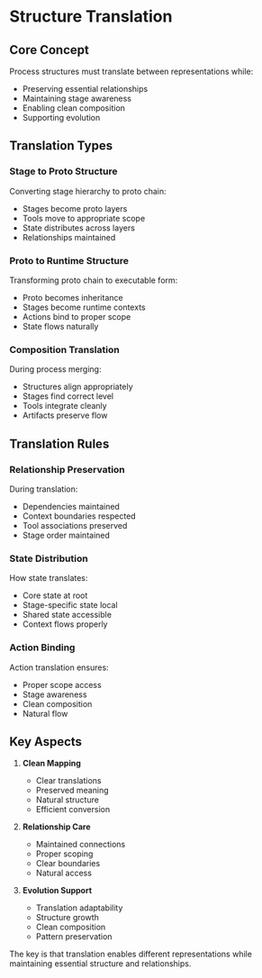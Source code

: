 # Structure Translation

## Core Concept

Process structures must translate between representations while:
- Preserving essential relationships
- Maintaining stage awareness
- Enabling clean composition
- Supporting evolution

## Translation Types

### Stage to Proto Structure
Converting stage hierarchy to proto chain:
- Stages become proto layers
- Tools move to appropriate scope
- State distributes across layers
- Relationships maintained

### Proto to Runtime Structure
Transforming proto chain to executable form:
- Proto becomes inheritance
- Stages become runtime contexts
- Actions bind to proper scope
- State flows naturally

### Composition Translation
During process merging:
- Structures align appropriately
- Stages find correct level
- Tools integrate cleanly
- Artifacts preserve flow

## Translation Rules

### Relationship Preservation
During translation:
- Dependencies maintained
- Context boundaries respected
- Tool associations preserved
- Stage order maintained

### State Distribution
How state translates:
- Core state at root
- Stage-specific state local
- Shared state accessible
- Context flows properly

### Action Binding
Action translation ensures:
- Proper scope access
- Stage awareness
- Clean composition
- Natural flow

## Key Aspects

1. **Clean Mapping**
   - Clear translations
   - Preserved meaning
   - Natural structure
   - Efficient conversion

2. **Relationship Care**
   - Maintained connections
   - Proper scoping
   - Clear boundaries
   - Natural access

3. **Evolution Support**
   - Translation adaptability
   - Structure growth
   - Clean composition
   - Pattern preservation

The key is that translation enables different representations while maintaining essential structure and relationships.